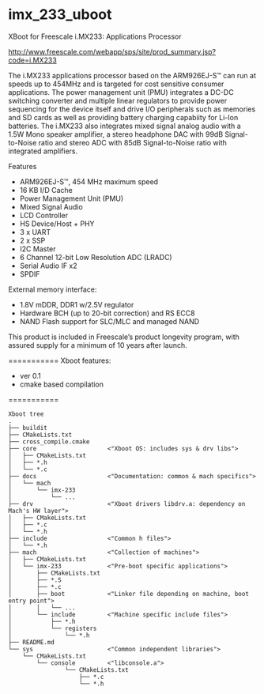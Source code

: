 imx_233_uboot
=============

XBoot for Freescale i.MX233: Applications Processor

http://www.freescale.com/webapp/sps/site/prod_summary.jsp?code=i.MX233

The i.MX233 applications processor based on the ARM926EJ-S™ can run at speeds up to 454MHz and is targeted for cost sensitive consumer applications. The power management unit (PMU) integrates a DC-DC switching converter and multiple linear regulators to provide power sequencing for the device itself and drive I/O peripherals such as memories and SD cards as well as providing battery charging capabiity for Li-Ion batteries. The i.MX233 also integrates mixed signal analog audio with a 1.5W Mono speaker amplifier, a stereo headphone DAC with 99dB Signal-to-Noise ratio and stereo ADC with 85dB Signal-to-Noise ratio with integrated amplifiers. 

Features
- ARM926EJ-S™, 454 MHz maximum speed
- 16 KB I/D Cache
- Power Management Unit (PMU)
- Mixed Signal Audio
- LCD Controller
- HS Device/Host + PHY
- 3 x UART
- 2 x SSP
- I2C Master
- 6 Channel 12-bit Low Resolution ADC (LRADC)
- Serial Audio IF x2
- SPDIF

External memory interface:
- 1.8V mDDR, DDR1 w/2.5V regulator
- Hardware BCH (up to 20-bit correction) and RS ECC8
- NAND Flash support for SLC/MLC and managed NAND

This product is included in Freescale’s product longevity program, with assured supply for a minimum of 10 years after launch.

===========
Xboot features:
- ver 0.1
- cmake based compilation

===========
```
Xboot tree
. 
├── buildit 
├── CMakeLists.txt 
├── cross_compile.cmake
├── core                    <"Xboot OS: includes sys & drv libs">
│   ├── CMakeLists.txt
│   ├── *.h
│   └── *.c
├── docs                    <"Documentation: common & mach specifics">
│   └── mach
│       └── imx-233
│           └── ...
├── drv                     <"Xboot drivers libdrv.a: dependency on Mach's HW layer">
│   ├── CMakeLists.txt
│   ├── *.c
│   └── *.h
├── include                 <"Common h files">
│   └── *.h
├── mach                    <"Collection of machines">
│   ├── CMakeLists.txt
│   └── imx-233             <"Pre-boot specific applications">
│       ├── CMakeLists.txt
│       ├── *.S
│       ├── *.c
│       ├── boot            <"Linker file depending on machine, boot entry point">
│       │   └── ...
│       └── include         <"Machine specific include files">
│           ├── *.h
│           └── registers
│               └── *.h
├── README.md
└── sys                     <"Common independent libraries">
    └── CMakeLists.txt
        └── console         <"libconsole.a">
                └── CMakeLists.txt
                    ├── *.c
                    └── *.h
```

